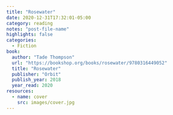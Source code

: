 ```yaml
---
title: "Rosewater"
date: 2020-12-31T17:32:01-05:00
category: reading
notes: "post-file-name"
highlights: false
categories:
  - Fiction
book:
  author: "Tade Thompson"
  url: "https://bookshop.org/books/rosewater/9780316449052"
  title: "Rosewater"
  publisher: "Orbit"
  publish_year: 2018
  year_read: 2020
resources:
  - name: cover
    src: images/cover.jpg
---
```


